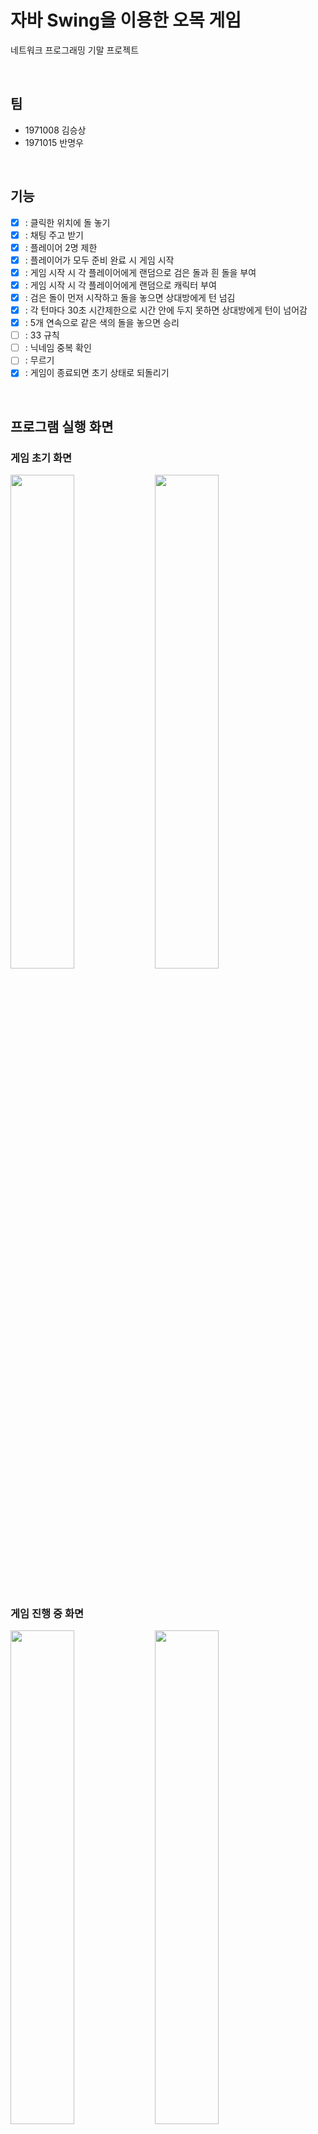 # 자바 Swing을 이용한 오목 게임

네트워크 프로그래밍 기말 프로젝트

</br>

## 팀

- 1971008 김승상
- 1971015 반명우

</br>

## 기능

- [x] : 클릭한 위치에 돌 놓기
- [x] : 채팅 주고 받기
- [x] : 플레이어 2명 제한
- [x] : 플레이어가 모두 준비 완료 시 게임 시작
- [x] : 게임 시작 시 각 플레이어에게 랜덤으로 검은 돌과 흰 돌을 부여
- [x] : 게임 시작 시 각 플레이어에게 랜덤으로 캐릭터 부여
- [x] : 검은 돌이 먼저 시작하고 돌을 놓으면 상대방에게 턴 넘김
- [x] : 각 턴마다 30초 시간제한으로 시간 안에 두지 못하면 상대방에게 턴이 넘어감
- [x] : 5개 연속으로 같은 색의 돌을 놓으면 승리
- [ ] : 33 규칙
- [ ] : 닉네임 중복 확인
- [ ] : 무르기
- [x] : 게임이 종료되면 초기 상태로 되돌리기

</br>

## 프로그램 실행 화면

### 게임 초기 화면

<p float="left">
  <img src="https://github.com/caadiq/Omok/assets/10990331/d45875ee-cf46-4f9b-b22f-d4024bbc14e0" width="45%" />
  <img src="https://github.com/caadiq/Omok/assets/10990331/d763dd63-2d10-4a19-9131-c27af1930dc0" width="45%" />
</p>

</br>

### 게임 진행 중 화면

<p float="left">
  <img src="https://github.com/caadiq/Omok/assets/10990331/b8ccb7fc-8f8d-490c-9714-c5eb3d7d49fe" width="45%" />
  <img src="https://github.com/caadiq/Omok/assets/10990331/66540ff6-35ce-44a1-9f6d-32eab9ceebed" width="45%" />
</p>

</br>

### 게임 종료 화면

<p float="left">
  <img src="https://github.com/caadiq/Omok/assets/10990331/3a8d5e62-2619-47f8-b49f-9cded1a38293" width="45%" />
  <img src="https://github.com/caadiq/Omok/assets/10990331/92afe30c-6122-40dd-a78e-03970e09be34" width="45%" />
</p>
